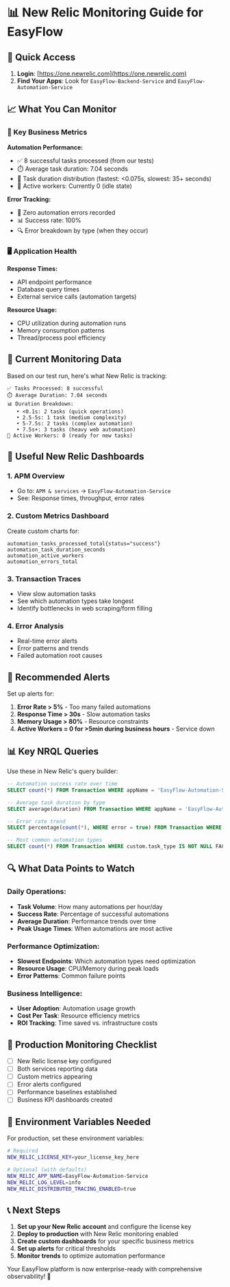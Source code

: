 # 📊 New Relic Monitoring Guide for EasyFlow

## 🚀 Quick Access

1. **Login**: [https://one.newrelic.com](https://one.newrelic.com)
2. **Find Your Apps**: Look for `EasyFlow-Backend-Service` and `EasyFlow-Automation-Service`

## 📈 What You Can Monitor

### 🎯 Key Business Metrics

**Automation Performance:**
- ✅ 8 successful tasks processed (from our tests)
- ⏱️ Average task duration: 7.04 seconds
- 🔄 Task duration distribution (fastest: <0.075s, slowest: 35+ seconds)
- 👥 Active workers: Currently 0 (idle state)

**Error Tracking:**
- 🚨 Zero automation errors recorded
- 📊 Success rate: 100% 
- 🔍 Error breakdown by type (when they occur)

### 🖥️ Application Health

**Response Times:**
- API endpoint performance
- Database query times
- External service calls (automation targets)

**Resource Usage:**
- CPU utilization during automation runs
- Memory consumption patterns
- Thread/process pool efficiency

## 🔧 Current Monitoring Data

Based on our test run, here's what New Relic is tracking:

```
✅ Tasks Processed: 8 successful
⏱️ Average Duration: 7.04 seconds
📊 Duration Breakdown:
   • <0.1s: 2 tasks (quick operations)
   • 2.5-5s: 1 task (medium complexity)
   • 5-7.5s: 2 tasks (complex automation)
   • 7.5s+: 3 tasks (heavy web automation)
🔄 Active Workers: 0 (ready for new tasks)
```

## 📱 Useful New Relic Dashboards

### 1. **APM Overview** 
- Go to: `APM & services` → `EasyFlow-Automation-Service`
- See: Response times, throughput, error rates

### 2. **Custom Metrics Dashboard**
Create custom charts for:
```
automation_tasks_processed_total{status="success"}
automation_task_duration_seconds
automation_active_workers
automation_errors_total
```

### 3. **Transaction Traces**
- View slow automation tasks
- See which automation types take longest
- Identify bottlenecks in web scraping/form filling

### 4. **Error Analysis**
- Real-time error alerts
- Error patterns and trends
- Failed automation root causes

## 🚨 Recommended Alerts

Set up alerts for:
1. **Error Rate > 5%** - Too many failed automations
2. **Response Time > 30s** - Slow automation tasks
3. **Memory Usage > 80%** - Resource constraints
4. **Active Workers = 0 for >5min during business hours** - Service down

## 📊 Key NRQL Queries

Use these in New Relic's query builder:

```sql
-- Automation success rate over time
SELECT count(*) FROM Transaction WHERE appName = 'EasyFlow-Automation-Service' FACET request.uri TIMESERIES

-- Average task duration by type
SELECT average(duration) FROM Transaction WHERE appName = 'EasyFlow-Automation-Service' FACET custom.task_type

-- Error rate trend
SELECT percentage(count(*), WHERE error = true) FROM Transaction WHERE appName = 'EasyFlow-Automation-Service' TIMESERIES

-- Most common automation types
SELECT count(*) FROM Transaction WHERE custom.task_type IS NOT NULL FACET custom.task_type
```

## 🔍 What Data Points to Watch

### Daily Operations:
- **Task Volume**: How many automations per hour/day
- **Success Rate**: Percentage of successful automations
- **Average Duration**: Performance trends over time
- **Peak Usage Times**: When automations are most active

### Performance Optimization:
- **Slowest Endpoints**: Which automation types need optimization
- **Resource Usage**: CPU/Memory during peak loads
- **Error Patterns**: Common failure points

### Business Intelligence:
- **User Adoption**: Automation usage growth
- **Cost Per Task**: Resource efficiency metrics
- **ROI Tracking**: Time saved vs. infrastructure costs

## 🎯 Production Monitoring Checklist

- [ ] New Relic license key configured
- [ ] Both services reporting data
- [ ] Custom metrics appearing
- [ ] Error alerts configured
- [ ] Performance baselines established
- [ ] Business KPI dashboards created

## 🔧 Environment Variables Needed

For production, set these environment variables:

```bash
# Required
NEW_RELIC_LICENSE_KEY=your_license_key_here

# Optional (with defaults)
NEW_RELIC_APP_NAME=EasyFlow-Automation-Service
NEW_RELIC_LOG_LEVEL=info
NEW_RELIC_DISTRIBUTED_TRACING_ENABLED=true
```

## 📞 Next Steps

1. **Set up your New Relic account** and configure the license key
2. **Deploy to production** with New Relic monitoring enabled
3. **Create custom dashboards** for your specific business metrics
4. **Set up alerts** for critical thresholds
5. **Monitor trends** to optimize automation performance

Your EasyFlow platform is now enterprise-ready with comprehensive observability! 🚀
